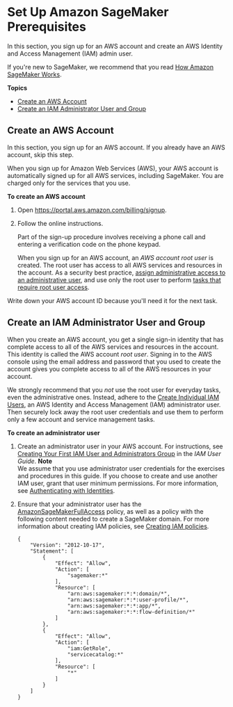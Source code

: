 # Set Up Amazon SageMaker Prerequisites<a name="gs-set-up"></a>

In this section, you sign up for an AWS account and create an AWS Identity and Access Management \(IAM\) admin user\.

If you're new to SageMaker, we recommend that you read [How Amazon SageMaker Works](whatis.md#how-it-works)\.

**Topics**
+ [Create an AWS Account](#gs-account)
+ [Create an IAM Administrator User and Group](#gs-account-user)

## Create an AWS Account<a name="gs-account"></a>

In this section, you sign up for an AWS account\. If you already have an AWS account, skip this step\.

When you sign up for Amazon Web Services \(AWS\), your AWS account is automatically signed up for all AWS services, including SageMaker\. You are charged only for the services that you use\. 

**To create an AWS account**

1. Open [https://portal\.aws\.amazon\.com/billing/signup](https://portal.aws.amazon.com/billing/signup)\.

1. Follow the online instructions\.

   Part of the sign\-up procedure involves receiving a phone call and entering a verification code on the phone keypad\.

   When you sign up for an AWS account, an *AWS account root user* is created\. The root user has access to all AWS services and resources in the account\. As a security best practice, [assign administrative access to an administrative user](https://docs.aws.amazon.com/singlesignon/latest/userguide/getting-started.html), and use only the root user to perform [tasks that require root user access](https://docs.aws.amazon.com/general/latest/gr/root-vs-iam.html#aws_tasks-that-require-root)\.

Write down your AWS account ID because you'll need it for the next task\.

## Create an IAM Administrator User and Group<a name="gs-account-user"></a>

When you create an AWS account, you get a single sign\-in identity that has complete access to all of the AWS services and resources in the account\. This identity is called the AWS account *root user*\. Signing in to the AWS console using the email address and password that you used to create the account gives you complete access to all of the AWS resources in your account\. 

We strongly recommend that you *not* use the root user for everyday tasks, even the administrative ones\. Instead, adhere to the [Create Individual IAM Users](https://docs.aws.amazon.com/IAM/latest/UserGuide/best-practices.html#create-iam-users), an AWS Identity and Access Management \(IAM\) administrator user\. Then securely lock away the root user credentials and use them to perform only a few account and service management tasks\. 

**To create an administrator user**

1. Create an administrator user in your AWS account\. For instructions, see [Creating Your First IAM User and Administrators Group](https://docs.aws.amazon.com/IAM/latest/UserGuide/getting-started_create-admin-group.html) in the *IAM User Guide*\.
**Note**  
We assume that you use administrator user credentials for the exercises and procedures in this guide\. If you choose to create and use another IAM user, grant that user minimum permissions\. For more information, see [Authenticating with Identities](security-iam.md#security_iam_authentication)\.

1. Ensure that your administrator user has the [AmazonSageMakerFullAccess](https://console.aws.amazon.com/iam/home?#/policies/arn:aws:iam::aws:policy/AmazonSageMakerFullAccess) policy, as well as a policy with the following content needed to create a SageMaker domain\. For more information about creating IAM policies, see [Creating IAM policies](https://docs.aws.amazon.com/IAM/latest/UserGuide/access_policies_create.html)\.

   ```
   {
       "Version": "2012-10-17",
       "Statement": [
           {
               "Effect": "Allow",
               "Action": [
                   "sagemaker:*"
               ],
               "Resource": [
                   "arn:aws:sagemaker:*:*:domain/*",
                   "arn:aws:sagemaker:*:*:user-profile/*",
                   "arn:aws:sagemaker:*:*:app/*",
                   "arn:aws:sagemaker:*:*:flow-definition/*"
               ]
           },
           {
               "Effect": "Allow",
               "Action": [
                   "iam:GetRole",
                   "servicecatalog:*"
               ],
               "Resource": [
                   "*"
               ]
           }
       ]
   }
   ```